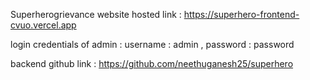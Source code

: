 Superherogrievance website hosted link : https://superhero-frontend-cvuo.vercel.app


login credentials of admin :
username : admin , 
password : password

backend github link : https://github.com/neethuganesh25/superhero

 

